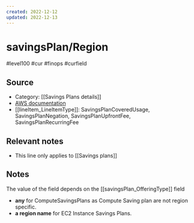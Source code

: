 ```yaml
---
created: 2022-12-12
updated: 2022-12-13
---
```

# savingsPlan/Region

#level100 #cur #finops #curfield

## Source
- Category: [[Savings Plans details]]
- [AWS documentation](https://docs.aws.amazon.com/cur/latest/userguide/savingsplans-columns.html#sp-R)
- [[lineItem_LineItemType]]: SavingsPlanCoveredUsage, SavingsPlanNegation, SavingsPlanUpfrontFee, SavingsPlanRecurringFee

## Relevant notes
- This line only applies to  [[Savings plans]]

## Notes
The value of the field depends on the [[savingsPlan_OfferingType]] field
- **any** for ComputeSavingsPlans  as Compute Saving plan are not region specific. 
- **a region name** for EC2 Instance Savings Plans.
